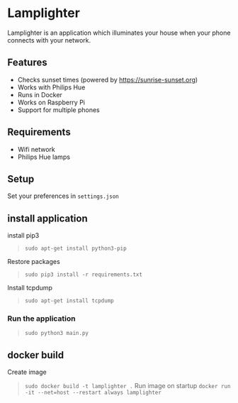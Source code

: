 # Lamplighter

Lamplighter is an application which illuminates your house when your phone connects with your network.

## Features

- Checks sunset times (powered by <https://sunrise-sunset.org>)
- Works with Philips Hue
- Runs in Docker
- Works on Raspberry Pi
- Support for multiple phones

## Requirements

- Wifi network
- Philips Hue lamps

## Setup

Set your preferences in `settings.json`

## install application

install pip3
> `sudo apt-get install python3-pip`

Restore packages
> `sudo pip3 install -r requirements.txt`

Install tcpdump
> `sudo apt-get install tcpdump`

### Run the application

> `sudo python3 main.py`

## docker build

Create image
> `sudo docker build -t lamplighter .`
Run image on startup
> `docker run -it --net=host --restart always lamplighter`